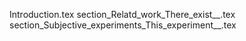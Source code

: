 Introduction.tex
section_Relatd_work_There_exist__.tex
section_Subjective_experiments_This_experiment__.tex